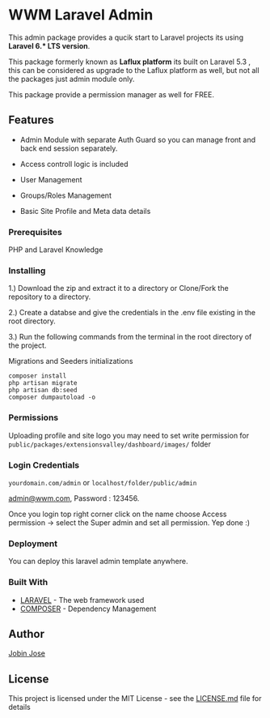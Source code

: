 # WWM Laravel Admin

This admin package provides a qucik start to Laravel projects its using <b>Laravel 6.* LTS version</b>.

This package formerly known as <b>Laflux platform</b> its built on Laravel 5.3 , this can be considered as upgrade to the Laflux platform as well, but not all the packages just admin module only. 

This package provide a permission manager as well  for FREE.

## Features

* Admin Module with separate Auth Guard so you can manage front and back end session separately.

* Access controll logic is included

* User Management

* Groups/Roles Management

* Basic Site Profile and Meta data details


### Prerequisites

PHP and Laravel Knowledge

### Installing

1.) Download the zip and extract it to a directory or Clone/Fork the repository to a directory.

2.) Create a databse and give the credentials in the .env file existing in the root directory.

3.) Run the following commands from the terminal in the root directory of the project.



Migrations and Seeders initializations
```
composer install
php artisan migrate
php artisan db:seed
composer dumpautoload -o
```
### Permissions

Uploading profile and site logo you may need to set write permission for 
 `public/packages/extensionsvalley/dashboard/images/` folder


### Login Credentials

`yourdomain.com/admin` or `localhost/folder/public/admin`

admin@wwm.com, Password : 123456.

Once you login top right corner click on the name choose Access permission -> select the Super admin and set all permission.
Yep done :)

### Deployment

You can deploy this laravel admin template anywhere.

### Built With

* [LARAVEL](https://laravel.com/) - The web framework used
* [COMPOSER](https://getcomposer.org/) - Dependency Management

## Author

[Jobin Jose](https://github.com/Jobinjose01)


## License

This project is licensed under the MIT License - see the [LICENSE.md](LICENSE.md) file for details





